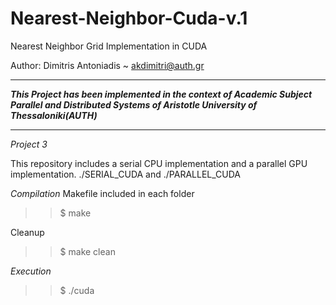 # Nearest-Neighbor-Cuda-v.1

Nearest Neighbor Grid Implementation in CUDA

Author: Dimitris Antoniadis ~ akdimitri@auth.gr

************************************************************************************
***This Project has been implemented in the context of Academic Subject          
Parallel and Distributed Systems of Aristotle University of Thessaloniki(AUTH)***
************************************************************************************

*Project 3*

This repository includes a serial CPU implementation and a parallel GPU implementation.
./SERIAL_CUDA   and
./PARALLEL_CUDA

*Compilation*
Makefile included in each folder
>>$ make

Cleanup
>>$ make clean

*Execution*
>>$ ./cuda
